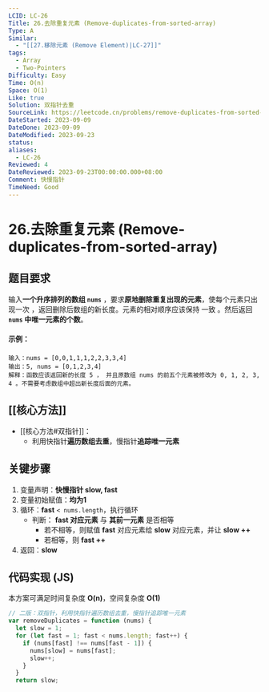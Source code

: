 ```yaml
---
LCID: LC-26
Title: 26.去除重复元素 (Remove-duplicates-from-sorted-array)
Type: A
Similar:
  - "[[27.移除元素 (Remove Element)|LC-27]]"
tags:
  - Array
  - Two-Pointers
Difficulty: Easy
Time: O(n)
Space: O(1)
Like: true
Solution: 双指针去重
SourceLink: https://leetcode.cn/problems/remove-duplicates-from-sorted-array
DateStarted: 2023-09-09
DateDone: 2023-09-09
DateModified: 2023-09-23
status: 
aliases:
  - LC-26
Reviewed: 4
DateReviewed: 2023-09-23T00:00:00.000+08:00
Comment: 快慢指针
TimeNeed: Good
---
```

# 26.去除重复元素 (Remove-duplicates-from-sorted-array)
## 题目要求
输入**一个升序排列的数组 `nums`** ，要求**原地删除重复出现的元素**，使每个元素只出现一次 ，返回删除后数组的新长度。元素的相对顺序应该保持 一致 。然后返回 **`nums` 中唯一元素的个数**。  
#### 示例：
<!--SR:!2023-09-15,3,250!2023-09-15,3,250!2023-09-15,3,250-->

```
输入：nums = [0,0,1,1,1,2,2,3,3,4]
输出：5, nums = [0,1,2,3,4]
解释：函数应该返回新的长度 5 ， 并且原数组 nums 的前五个元素被修改为 0, 1, 2, 3, 4 。不需要考虑数组中超出新长度后面的元素。
```

## [[核心方法]]
- [[核心方法#双指针]]：
	- 利用快指针**遍历数组去重**，慢指针**追踪唯一元素**
## 关键步骤
1. 变量声明：**快慢指针 slow, fast**
2. 变量初始赋值：**均为1**
3. 循环：**fast** `< nums.length`，执行循环
	- 判断： **fast 对应元素** 与 **其前一元素** 是否相等
		- 若不相等，则赋值 **fast** 对应元素给 **slow** 对应元素，并让 **slow ++**
		- 若相等，则 **fast ++**
4. 返回：**slow**
## 代码实现 (JS)
本方案可满足时间复杂度 **O(n)**，空间复杂度 **O(1)**
```js
// 二版：双指针，利用快指针遍历数组去重，慢指针追踪唯一元素
var removeDuplicates = function (nums) {
  let slow = 1;
  for (let fast = 1; fast < nums.length; fast++) {
    if (nums[fast] !== nums[fast - 1]) {
      nums[slow] = nums[fast];
      slow++;
    }
  }
  return slow;
```